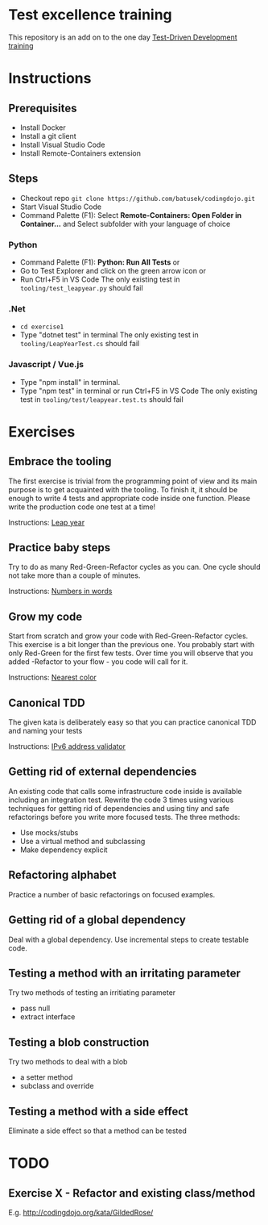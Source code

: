 # Test excellence training

This repository is an add on to the one day [Test-Driven Development training](https://batusek.cz/en/domu-cestina/trainings/test-driven-development/)

# Instructions

## Prerequisites

- Install Docker
- Install a git client
- Install Visual Studio Code
- Install Remote-Containers extension

## Steps

- Checkout repo `git clone https://github.com/batusek/codingdojo.git`
- Start Visual Studio Code
- Command Palette (F1): Select **Remote-Containers: Open Folder in Container...** and Select subfolder with your language of choice

### Python
- Command Palette (F1): **Python: Run All Tests** or 
- Go to Test Explorer and click on the green arrow icon or
- Run Ctrl+F5 in VS Code
The only existing test in `tooling/test_leapyear.py` should fail

### .Net
- `cd exercise1`
- Type "dotnet test" in terminal
The only existing test in `tooling/LeapYearTest.cs` should fail

### Javascript / Vue.js
- Type "npm install" in terminal.
- Type "npm test" in terminal or run Ctrl+F5 in VS Code
The only existing test in `tooling/test/leapyear.test.ts` should fail


# Exercises

## Embrace the tooling
The first exercise is trivial from the programming point of view and its main purpose is to get acquainted with the tooling.
To finish it, it should be enough to write 4 tests and appropriate code inside one function. Please write the production code one test at a time!

Instructions: [Leap year](http://codingdojo.org/kata/LeapYears/)

## Practice baby steps
Try to do as many Red-Green-Refactor cycles as you can. One cycle should not take more than a couple of minutes.

Instructions: [Numbers in words](http://codingdojo.org/kata/NumbersInWords/)

## Grow my code
Start from scratch and grow your code with Red-Green-Refactor cycles. This exercise is a bit longer than the previous one. You probably start with only Red-Green for the first few tests. Over time you will observe that you added -Refactor to your flow - you code will call for it.

Instructions: [Nearest color](https://codingdojo.org/kata/NearestColor/)

## Canonical TDD
The given kata is deliberately easy so that you can practice canonical TDD and naming your tests

Instructions: [IPv6 address validator](https://www.codewars.com/kata/54fa4e210609868fce0002bf)


## Getting rid of external dependencies
An existing code that calls some infrastructure code inside is available including an integration test. Rewrite the code 3 times using various techniques for getting rid of dependencies and using tiny and safe refactorings before you write more focused tests. The three methods:
- Use mocks/stubs
- Use a virtual method and subclassing
- Make dependency explicit

## Refactoring alphabet
Practice a number of basic refactorings on focused examples.

## Getting rid of a global dependency
Deal with a global dependency. Use incremental steps to create testable code.

## Testing a method with an irritating parameter
Try two methods of testing an irritiating parameter
- pass null
- extract interface

## Testing a blob construction
Try two methods to deal with a blob
- a setter method
- subclass and override

## Testing a method with a side effect
Eliminate a side effect so that a method can be tested





[//]: <> (After start)
# TODO
## Exercise X - Refactor and existing class/method
E.g. http://codingdojo.org/kata/GildedRose/


[//]: <> (After end)
